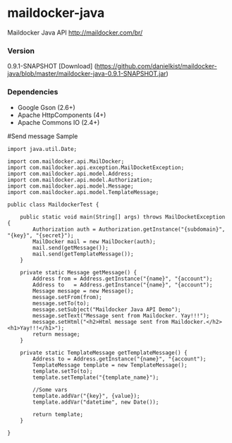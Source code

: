 # maildocker-java
Maildocker Java API
http://maildocker.com/br/

### Version
0.9.1-SNAPSHOT [Download] (https://github.com/danielkist/maildocker-java/blob/master/maildocker-java-0.9.1-SNAPSHOT.jar)

### Dependencies
* Google Gson (2.6+)
* Apache HttpComponents (4+)
* Apache Commons IO (2.4+)

#Send message Sample
```
import java.util.Date;

import com.maildocker.api.MailDocker;
import com.maildocker.api.exception.MailDocketException;
import com.maildocker.api.model.Address;
import com.maildocker.api.model.Authorization;
import com.maildocker.api.model.Message;
import com.maildocker.api.model.TemplateMessage;

public class MaildockerTest {
	
	public static void main(String[] args) throws MailDocketException {
		Authorization auth = Authorization.getInstance("{subdomain}", "{key}", "{secret}");
		MailDocker mail = new MailDocker(auth);
		mail.send(getMessage());
		mail.send(getTemplateMessage());
	}
	
	private static Message getMessage() {
		Address from = Address.getInstance("{name}", "{account");
		Address to   = Address.getInstance("{name}", "{account");
		Message message = new Message();
		message.setFrom(from);
		message.setTo(to);
		message.setSubject("Maildocker Java API Demo");
		message.setText("Message sent from Maildocker. Yay!!!");
		message.setHtml("<h2>Html message sent from Maildocker.</h2><h1>Yay!!!</h1>");
		return message;
	}
	
	private static TemplateMessage getTemplateMessage() {
		Address to = Address.getInstance("{name}", "{account");
		TemplateMessage template = new TemplateMessage();
		template.setTo(to);
		template.setTemplate("{template_name}");
        
        //Some vars
		template.addVar("{key}", {value});
        template.addVar("datetime", new Date());
        
		return template;
	}

}
```

